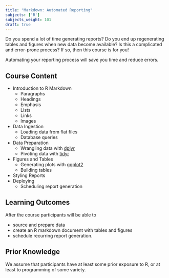 ```yaml
---
title: "Markdown: Automated Reporting"
subjects: ['R']
subjects_weight: 101
draft: true
---
```


<!--
https://www.cultureofinsight.com/blog/2018/10/22/2018-08-20-automated-data-reports-with-r/
-->

Do you spend a lot of time generating reports? Do you end up regenerating tables and figures when new data become available? Is this a complicated and error-prone process? If so, then this course is for you!

Automating your reporting process will save you time and reduce errors.

## Course Content

- Introduction to R Markdown
	- Paragraphs
	- Headings
	- Emphasis
	- Lists
	- Links
	- Images
- Data Ingestion
  - Loading data from flat files
  - Database queries
- Data Preparation
  - Wrangling data with [dplyr](https://github.com/tidyverse/dplyr)
  - Pivoting data with [tidyr](https://github.com/tidyverse/tidyr)
- Figures and Tables
  - Generating plots with [ggplot2](https://github.com/tidyverse/ggplot2)
  - Building tables
- Styling Reports
- Deploying
  - Scheduling report generation

## Learning Outcomes

After the course participants will be able to

- source and prepare data
- create an R markdown document with tables and figures
- schedule recurring report generation.

## Prior Knowledge

We assume that participants have at least some prior exposure to R, or at least to programming of some variety.
